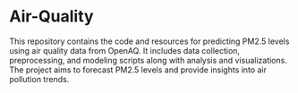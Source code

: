 # Air-Quality
 This repository contains the code and resources for predicting PM2.5 levels using air quality data from OpenAQ. It includes data collection, preprocessing, and modeling scripts along with analysis and visualizations. The project aims to forecast PM2.5 levels and provide insights into air pollution trends.
